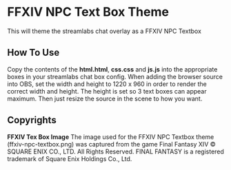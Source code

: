 # FFXIV NPC Text Box Theme
This will theme the streamlabs chat overlay as a FFXIV NPC Textbox

## How To Use
Copy the contents of the **html.html**, **css.css** and **js.js** into the appropriate boxes in your streamlabs chat box config.  When adding the browser source into OBS, set the width and height to 1220 x 960 in order to render the correct width and height. The height is set so 3 text boxes can appear maximum.  Then just resize the source in the scene to how you want.

## Copyrights
**FFXIV Tex Box Image**
The image used for the FFXIV NPC Textbox theme (ffxiv-npc-textbox.png) was captured from the game Final Fantasy XIV © SQUARE ENIX CO., LTD. All Rights Reserved.
FINAL FANTASY is a registered trademark of Square Enix Holdings Co., Ltd.
